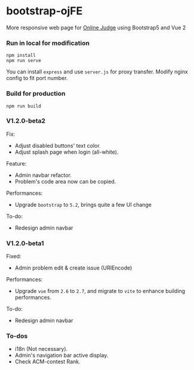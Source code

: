 # bootstrap-ojFE

More responsive web page for [Online Judge](https://github.com/QingdaoU/OnlineJudge) using Bootstrap5 and Vue 2

### Run in local for modification
```
npm install
npm run serve
```
You can install `express` and use `server.js` for proxy transfer.
Modify nginx config to fit port number.

### Build for production
```
npm run build
```

### V1.2.0-beta2

Fix:
- Adjust disabled buttons' text color.
- Adjust splash page when login (all-white).

Feature:
- Admin navbar refactor.
- Problem's code area now can be copied.

Performances:
- Upgrade `bootstrap` to `5.2`, brings quite a few UI change

To-do:
- Redesign admin navbar

### V1.2.0-beta1

Fixed:
- Admin problem edit & create issue (URIEncode)

Performances:
- Upgrade `vue` from `2.6` to `2.7`, and migrate to `vite` to enhance building performances.

To-do:
- Redesign admin navbar

### To-dos
- i18n (Not necessary).
- Admin's navigation bar active display.
- Check ACM-contest Rank.